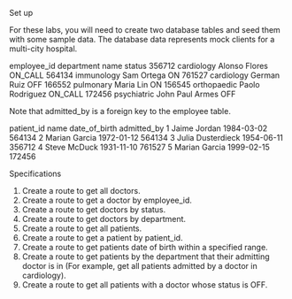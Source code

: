 Set up

For these labs, you will need to create two database tables and seed them with some sample data. The database data represents mock clients for a multi-city hospital.

employee_id	department	name			status
356712		cardiology	Alonso Flores		ON_CALL
564134		immunology	Sam Ortega		ON
761527		cardiology	German Ruiz		OFF
166552		pulmonary	Maria Lin		ON
156545		orthopaedic	Paolo Rodriguez	ON_CALL
172456		psychiatric	John Paul Armes	OFF

Note that admitted_by is a foreign key to the employee table.

patient_id	name			date_of_birth	admitted_by
1		Jaime Jordan		1984-03-02	564134
2		Marian Garcia		1972-01-12	564134
3		Julia Dusterdieck	1954-06-11	356712
4		Steve McDuck		1931-11-10	761527
5		Marian Garcia		1999-02-15	172456


Specifications

1. Create a route to get all doctors.
2. Create a route to get a doctor by employee_id.
3. Create a route to get doctors by status.
4. Create a route to get doctors by department.
5. Create a route to get all patients.
6. Create a route to get a patient by patient_id.
7. Create a route to get patients date of birth within a specified range.
8. Create a route to get patients by the department that their admitting doctor is in (For example, get all patients admitted by a doctor in cardiology).
9. Create a route to get all patients with a doctor whose status is OFF.
